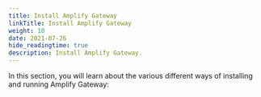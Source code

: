 ```yaml
---
title: Install Amplify Gateway
linkTitle: Install Amplify Gateway
weight: 10
date: 2021-07-26
hide_readingtime: true
description: Install Amplify Gateway.
---
```


In this section, you will learn about the various different ways of installing and running Amplify Gateway: